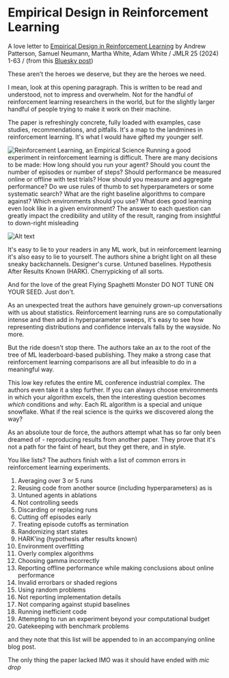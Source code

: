 # Empirical Design in Reinforcement Learning

A love letter to
[Empirical Design in Reinforcement Learning](arxiv.org/pdf/2304.01315)
by Andrew Patterson, Samuel Neumann, Martha White, Adam White / 
JMLR 25 (2024) 1-63 / 
(from this [Bluesky post](https://bsky.app/profile/brohrer.bsky.social/post/3lbmmmelles2t))

These aren’t the heroes we deserve, but they are the heroes we need.

I mean, look at this opening paragraph. This is written to be read and understood, not to impress and overwhelm. Not for the handful of reinforcement learning researchers in the world, but for the slightly larger handful of people trying to make it work on their machine.

The paper is refreshingly concrete, fully loaded with examples, case studies, recommendations, and pitfalls. It's a map to the landmines in reinforcement learning. It's what I would have gifted my younger self.

![Reinforcement Learning, an Empirical Science
Running a good experiment in reinforcement learning is difficult. There are many decisions
to be made: How long should you run your agent? Should you count the number of episodes
or number of steps? Should performance be measured online or offline with test trials?
How should you measure and aggregate performance? Do we use rules of thumb to set
hyperparameters or some systematic search? What are the right baseline algorithms to
compare against? Which environments should you use? What does good learning even look
like in a given environment? The answer to each question can greatly impact the credibility
and utility of the result, ranging from insightful to down-right misleading](
https://brandonrohrer.com/images/empirical_rl/img_a.png
"Opening paragraph from the paper")

![Alt text](https://assets.digitalocean.com/articles/alligator/boo.svg "a title")

It's easy to lie to your readers in any ML work, but in reinforcement learning it's also easy to lie to yourself. The authors shine a bright light on all these sneaky backchannels. Designer's curse. Untuned baselines. Hypothesis After Results Known (HARK). Cherrypicking of all sorts.

And for the love of the great Flying Spaghetti Monster DO NOT TUNE ON YOUR SEED. Just don't.

As an unexpected treat the authors have genuinely grown-up conversations with us about statistics. Reinforcement learning runs are so computationally intense and then add in hyperparameter sweeps, it's easy to see how representing distributions and confidence intervals falls by the wayside.
No more.


But the ride doesn't stop there. The authors take an ax to the root of the tree of ML leaderboard-based publishing. They make a strong case that reinforcement learning comparisons are all but infeasible to do in a meaningful way.

This low key refutes the entire ML conference industrial complex.
The authors even take it a step further. If you can always choose environments in which your algorithm excels, then the interesting question becomes *which* conditions and *why*. 
Each RL algorithm is a special and unique snowflake. What if the real science is the quirks we discovered along the way?

As an absolute tour de force, the authors attempt what has so far only been dreamed of - reproducing results from another paper. They prove that it's not a path for the faint of heart, but they get there, and in style.

You like lists? The authors finish with a list of common errors in reinforcement learning experiments.

1. Averaging over 3 or 5 runs
2. Reusing code from another source (including hyperparameters) as is
3. Untuned agents in ablations
4. Not controlling seeds
5. Discarding or replacing runs
6. Cutting off episodes early
7. Treating episode cutoffs as termination
8. Randomizing start states
9. HARK’ing (hypothesis after results known)
10. Environment overfitting
11. Overly complex algorithms
12. Choosing gamma incorrectly
13. Reporting offline performance while making conclusions about online performance
14. Invalid errorbars or shaded regions
15. Using random problems
16. Not reporting implementation details
17. Not comparing against stupid baselines
18. Running inefficient code
19. Attempting to run an experiment beyond your computational budget
20. Gatekeeping with benchmark problems
 
and they note that this list will be appended to in an accompanying online blog post.

The only thing the paper lacked IMO was it should have ended with *mic drop*


